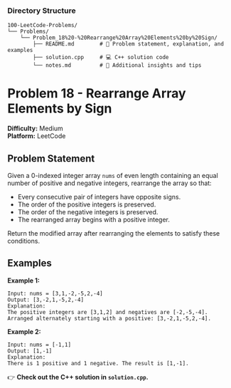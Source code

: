 ### **Directory Structure**

```
100-LeetCode-Problems/
└── Problems/
    └── Problem_18%20-%20Rearrange%20Array%20Elements%20by%20Sign/
        ├── README.md        # 📄 Problem statement, explanation, and examples
        ├── solution.cpp     # 💻 C++ solution code
        └── notes.md         # 📝 Additional insights and tips
```

# Problem 18 - Rearrange Array Elements by Sign

**Difficulty:** Medium  
**Platform:** LeetCode

## Problem Statement

Given a 0-indexed integer array `nums` of even length containing an equal number of positive and negative integers, rearrange the array so that:
- Every consecutive pair of integers have opposite signs.
- The order of the positive integers is preserved.
- The order of the negative integers is preserved.
- The rearranged array begins with a positive integer.

Return the modified array after rearranging the elements to satisfy these conditions.

## Examples

**Example 1:**  
```
Input: nums = [3,1,-2,-5,2,-4]
Output: [3,-2,1,-5,2,-4]
Explanation: 
The positive integers are [3,1,2] and negatives are [-2,-5,-4]. 
Arranged alternately starting with a positive: [3,-2,1,-5,2,-4].
```

**Example 2:**  
```
Input: nums = [-1,1]
Output: [1,-1]
Explanation:
There is 1 positive and 1 negative. The result is [1,-1].
```

👉 **Check out the C++ solution in `solution.cpp`.**
